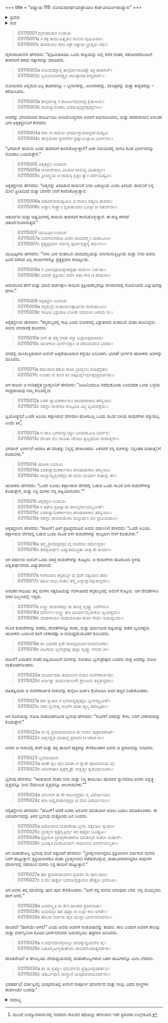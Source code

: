 +++
title = "ಅಧ್ಯಾಯ 115: ಲೋಮಶತೀರ್ಥಯಾತ್ರಾಯಾಂ ಕಾರ್ತವೀರ್ಯೋಪಾಖ್ಯಾನಃ"
+++

<details><summary>ಪ್ರವೇಶ</summary>


।।   ಓಂ ಓಂ ನಮೋ ನಾರಾಯಣಾಯ।।   ಶ್ರೀ ವೇದವ್ಯಾಸಾಯ ನಮಃ ।।

ಶ್ರೀ ಕೃಷ್ಣದ್ವೈಪಾಯನ ವೇದವ್ಯಾಸ ವಿರಚಿತ  

**ಶ್ರೀ ಮಹಾಭಾರತ**

**ಆರಣ್ಯಕ ಪರ್ವ**

**ತೀರ್ಥಯಾತ್ರಾ ಪರ್ವ**

**ಅಧ್ಯಾಯ 115**

</details>


<details><summary>ಸಾರ</summary>

ಮಹೇಂದ್ರ ಪರ್ವತದಲ್ಲಿ ಯುಧಿಷ್ಠಿರನು ಪರಶುರಾಮ ಶಿಷ್ಯ ಅಕೃತವ್ರಣನನ್ನು ಭೇಟಿಯಾಗಿ ಪರಶುರಾಮನ ಕುರಿತು ಕೇಳಿದುದು (1-8). ಕನ್ಯಕುಬ್ಜದ ರಾಜ ಗಾಧಿಯ ಮಗಳನ್ನು ಮುನಿ ಋಚೀಕನು ವರಿಸಿದ್ದುದು; ಒಂದೇ ಕಿವಿಯು ಕಪ್ಪಾಗಿರುವ ವೇಗವಾಗಿ ಹೋಗಬಲ್ಲ ಒಂದು ಸಾವಿರ ಬಿಳಿ ಕುದುರೆಗಳು ಕನ್ಯಾಶುಲ್ಕವೆಂದು ಹೇಳುವುದು (9-15). ಋಚೀಕನು ವರುಣನಿಂದ ಕುದುರೆಗಳನ್ನು ಪಡೆದು, ಕನ್ಯಾಶುಲ್ಕವಾಗಿ ಕೊಟ್ಟು, ಗಾಧಿಯ ಮಗಳನ್ನು ವಿವಾಹವಾದುದು (16-18). ಮಾವ ಭೃಗುವಲ್ಲಿ ಋಚೀಕನ ಪತ್ನಿಯು ತನ್ನ ತಾಯಿಗೆ ಸಂತಾನವನ್ನು ಕೇಳಿದಾಗ, ಭೃಗುವು ಅವಳಿಗೂ ಅವಳ ತಾಯಿಗೂ ಸಂತಾನದ ವರವನ್ನು ಕೊಟ್ಟಿದುದು; ಋಚೀಕನಿಗೆ ಜಮದಗ್ನಿಯು ಮಗನಾಗಿ ಜನಿಸಿದುದು (19-30).

</details>


> 03115001 ವೈಶಂಪಾಯನ ಉವಾಚ।  
03115001a ಸ ತತ್ರ ತಾಮುಷಿತ್ವೈಕಾಂ ರಜನೀಂ ಪೃಥಿವೀಪತಿಃ।  
03115001c ತಾಪಸಾನಾಂ ಪರಂ ಚಕ್ರೇ ಸತ್ಕಾರಂ ಭ್ರಾತೃಭಿಃ ಸಹ।।

ವೈಶಂಪಾಯನನು ಹೇಳಿದನು: “ಪೃಥಿವೀಪತಿಯು ಒಂದು ರಾತ್ರಿಯನ್ನು ಅಲ್ಲಿ ಕಳೆದ ನಂತರ, ಸಹೋದರರೊಂದಿಗೆ ತಾಪಸರಿಗೆ ಪರಮ ಸತ್ಕಾರವನ್ನು ಮಾಡಿದನು.

> 03115002a ಲೋಮಶಶ್ಚಾಸ್ಯ ತಾನ್ಸರ್ವಾನಾಚಖ್ಯೌ ತತ್ರ ತಾಪಸಾನ್।  
03115002c ಭೃಗೂನಂಗಿರಸಶ್ಚೈವ ವಾಸಿಷ್ಠಾನಥ ಕಾಶ್ಯಪಾನ್।।

ಲೋಮಶನು ಅಲ್ಲಿರುವ ಎಲ್ಲ ತಾಪಸರನ್ನೂ – ಭೃಗುಗಳನ್ನು, ಅಂಗಿರಸರನ್ನು, ವಾಸಿಷ್ಠರನ್ನು ಮತ್ತು ಕಾಶ್ಯಪರನ್ನು – ಕರೆಯಿಸಿದನು.

> 03115003a ತಾನ್ಸಮೇತ್ಯ ಸ ರಾಜರ್ಷಿರಭಿವಾದ್ಯ ಕೃತಾಂಜಲಿಃ।  
03115003c ರಾಮಸ್ಯಾನುಚರಂ ವೀರಮಪೃಚ್ಚದಕೃತವ್ರಣಂ।।

ಅವರನ್ನು ಭೇಟಿಮಾಡಿದ ರಾಜರ್ಷಿಯು ಅಂಜಲೀಬದ್ಧನಾಗಿ ಅವರಿಗೆ ಅಭಿನಂದಿಸಿದನು, ಮತ್ತು ಪರಶುರಾಮನ ಅನುಚರ ವೀರ ಅಕೃತವ್ರಣನಿಗೆ ಕೇಳಿದನು:

> 03115004a ಕದಾ ನು ರಾಮೋ ಭಗವಾಂಸ್ತಾಪಸಾನ್ದರ್ಶಯಿಷ್ಯತಿ।  
03115004c ತೇನೈವಾಹಂ ಪ್ರಸಂಗೇನ ದ್ರಷ್ಟುಮಿಚ್ಚಾಮಿ ಭಾರ್ಗವಂ।।

“ಭಗವಾನ್ ರಾಮನು ಎಂದು ತಾಪಸರಿಗೆ ಕಾಣಿಸಿಕೊಳ್ಳುತ್ತಾನೆ? ಅದೇ ಸಮಯದಲ್ಲಿ ನಾನೂ ಕೂಡ ಭಾರ್ಗವನನ್ನು ನೋಡಲು ಬಯಸುತ್ತೇನೆ.”

> 03115005 ಅಕೃತವ್ರಣ ಉವಾಚ।  
03115005a ಆಯಾನೇವಾಸಿ ವಿದಿತೋ ರಾಮಸ್ಯ ವಿದಿತಾತ್ಮನಃ।  
03115005c ಪ್ರೀತಿಸ್ತ್ವಯಿ ಚ ರಾಮಸ್ಯ ಕ್ಷಿಪ್ರಂ ತ್ವಾಂ ದರ್ಶಯಿಷ್ಯತಿ।।

ಅಕೃತವ್ರಣನು ಹೇಳಿದನು: “ಅತ್ಮನನ್ನು ತಿಳಿದಿರುವ ರಾಮನಿಗೆ ನೀನು ಬರುತ್ತೀಯೆ ಎಂದು ತಿಳಿದಿದೆ. ರಾಮನಿಗೆ ನಿನ್ನ ಮೇಲೆ ಪ್ರೀತಿಯಿದೆ ಮತ್ತು ಬೇಗನೇ ನಿನಗೆ ಕಾಣಿಸಿಕೊಳ್ಳುತ್ತಾನೆ.

> 03115006a ಚತುರ್ದಶೀಮಷ್ಟಮೀಂ ಚ ರಾಮಂ ಪಶ್ಯಂತಿ ತಾಪಸಾಃ।  
03115006c ಅಸ್ಯಾಂ ರಾತ್ರ್ಯಾಂ ವ್ಯತೀತಾಯಾಂ ಭವಿತ್ರೀ ಚ ಚತುರ್ದಶೀ।।

ಚತುರ್ದಶೀ ಮತ್ತು ಅಷ್ಟಮಿಗಳಲ್ಲಿ ರಾಮನು ತಾಪಸರಿಗೆ ಕಾಣಿಸಿಕೊಳ್ಳುತ್ತಾನೆ. ಈ ರಾತ್ರಿ ಕಳೆದರೆ ಚತುರ್ದಶಿಯಾಗುತ್ತದೆ.”

> 03115007 ಯುಧಿಷ್ಠಿರ ಉವಾಚ।  
03115007a ಭವಾನನುಗತೋ ವೀರಂ ಜಾಮದಗ್ನ್ಯಂ ಮಹಾಬಲಂ।  
03115007c ಪ್ರತ್ಯಕ್ಷದರ್ಶೀ ಸರ್ವಸ್ಯ ಪೂರ್ವವೃತ್ತಸ್ಯ ಕರ್ಮಣಃ।।

ಯುಧಿಷ್ಠಿರನು ಹೇಳಿದನು: “ನೀನು ವೀರ ಮಹಾಬಲಿ ಜಾಮದಗ್ನಿಯನ್ನು ಅನುಸರಿಸುತ್ತಿದ್ದೀಯೆ ಮತ್ತು ನೀನು ಅವನು ಹಿಂದೆ ನಡೆಸಿದ ಎಲ್ಲ ಕಾರ್ಯಗಳನ್ನೂ ಪ್ರತ್ಯಕ್ಷವಾಗಿ ಕಂಡಿದ್ದೀಯೆ.

> 03115008a ಸ ಭವಾನ್ಕಥಯತ್ವೇತದ್ಯಥಾ ರಾಮೇಣ ನಿರ್ಜಿತಾಃ।  
03115008c ಆಹವೇ ಕ್ಷತ್ರಿಯಾಃ ಸರ್ವೇ ಕಥಂ ಕೇನ ಚ ಹೇತುನಾ।।

ಆದುದರಿಂದ ಹೇಗೆ ಮತ್ತು ಯಾವ ಕಾರಣಕ್ಕಾಗಿ ರಾಮನು ಕ್ಷತ್ರಿಯರೆಲ್ಲರನ್ನೂ ರಣರಂಗದಲ್ಲಿ ಸೋಲಿಸಿದನು ಎನ್ನುವುದನ್ನು ಹೇಳು.”

> 03115009 ಅಕೃತವ್ರಣ ಉವಾಚ।  
03115009a ಕನ್ಯಕುಬ್ಜೇ ಮಹಾನಾಸೀತ್ಪಾರ್ಥಿವಃ ಸುಮಹಾಬಲಃ।  
03115009c ಗಾಧೀತಿ ವಿಶ್ರುತೋ ಲೋಕೇ ವನವಾಸಂ ಜಗಾಮ ಸಃ।।

ಅಕೃತವ್ರಣನು ಹೇಳಿದನು: “ಕನ್ಯಕುಬ್ಜದಲ್ಲಿ ಗಾಧಿ ಎಂದು ಲೋಕದಲ್ಲಿ ವಿಶ್ರುತನಾದ ಮಹಾಬಲಿ ಮಹಾ ರಾಜನಿದ್ದನು. ಅವನು ವನವಾಸಕ್ಕೆ ಹೋದನು.

> 03115010a ವನೇ ತು ತಸ್ಯ ವಸತಃ ಕನ್ಯಾ ಜಜ್ಞೇಽಪ್ಸರಃಸಮಾ।   
03115010c ಋಚೀಕೋ ಭಾರ್ಗವಸ್ತಾಂ ಚ ವರಯಾಮಾಸ ಭಾರತ।।

ವನದಲ್ಲಿ ವಾಸಿಸುತ್ತಿರುವಾಗ ಅವನಿಗೆ ಅಪ್ಸರೆಯಂತಿರುವ ಕನ್ಯೆಯು ಜನಿಸಿದಳು. ಭಾರತ! ಭಾರ್ಗವ ಋಚೀಕನು ಅವಳನ್ನು ವರಿಸಿದನು.

> 03115011a ತಮುವಾಚ ತತೋ ರಾಜಾ ಬ್ರಾಹ್ಮಣಂ ಸಂಶಿತವ್ರತಂ।  
03115011c ಉಚಿತಂ ನಃ ಕುಲೇ ಕಿಂ ಚಿತ್ಪೂರ್ವೈರ್ಯತ್ಸಂಪ್ರವರ್ತಿತಂ।।

ಆಗ ರಾಜನು ಆ ಸಂಶಿತವ್ರತ ಬ್ರಾಹ್ಮಣನಿಗೆ ಹೇಳಿದನು: “ಹಿಂದಿನಿಂದಲೂ ನಡೆದುಕೊಂಡು ಬಂದಂಥಹ ಒಂದು ಒಳ್ಳೆಯ ಸಂಪ್ರದಾಯವು ನಮ್ಮ ಕುಲದಲ್ಲಿದೆ.

> 03115012a ಏಕತಃ ಶ್ಯಾಮಕರ್ಣಾನಾಂ ಪಾಂಡುರಾಣಾಂ ತರಸ್ವಿನಾಂ।  
03115012c ಸಹಸ್ರಂ ವಾಜಿನಾಂ ಶುಲ್ಕಮಿತಿ ವಿದ್ಧಿ ದ್ವಿಜೋತ್ತಮ।।

ದ್ವಿಜೋತ್ತಮ! ಒಂದೇ ಕಿವಿಯು ಕಪ್ಪಾಗಿರುವ ವೇಗವಾಗಿ ಹೋಗಬಲ್ಲ ಒಂದು ಸಾವಿರ ಬಿಳಿಯ ಕುದುರೆಗಳು ಕನ್ಯಾಶುಲ್ಕ ಎಂದು ತಿಳಿ[^1].

> 03115013a ನ ಚಾಪಿ ಭಗವಾನ್ವಾಚ್ಯೋ ದೀಯತಾಮಿತಿ ಭಾರ್ಗವ।  
03115013c ದೇಯಾ ಮೇ ದುಹಿತಾ ಚೇಯಂ ತ್ವದ್ವಿಧಾಯ ಮಹಾತ್ಮನೇ।।

ಭಗವಾನ್ ಭಾರ್ಗವ! ಆದರೂ ಈ ಮಾತನ್ನು ನಿನ್ನಲ್ಲಿ ಹೇಳಬಾರದು. ಏಕೆಂದರೆ ನನ್ನ ಮಗಳನ್ನು ನಿನ್ನಂತಹ ಮಹಾತ್ಮನಿಗೆ ಕೊಡಬೇಕು.”

> 03115014 ಋಚೀಕ ಉವಾಚ।  
03115014a ಏಕತಃಶ್ಯಾಮಕರ್ಣಾನಾಂ ಪಾಂಡುರಾಣಾಂ ತರಸ್ವಿನಾಂ।  
03115014c ದಾಸ್ಯಾಮ್ಯಶ್ವಸಹಸ್ರಂ ತೇ ಮಮ ಭಾರ್ಯಾ ಸುತಾಸ್ತು ತೇ।।

ಋಚೀಕನು ಹೇಳಿದನು: “ಒಂದೇ ಕಿವಿಯು ಕಪ್ಪಾಗಿರುವ ವೇಗದಲ್ಲಿ ಓಡುವ ಒಂದು ಸಾವಿರ ಬಿಳೀ ಕುದುರೆಗಳನ್ನು ಕೊಡುತ್ತೇನೆ, ಮತ್ತು ನಿನ್ನ ಮಗಳು ನನ್ನ ಪತ್ನಿಯಾಗುವಳು.””

> 03115015 ಅಕೃತವ್ರಣ ಉವಾಚ।  
03115015a ಸ ತಥೇತಿ ಪ್ರತಿಜ್ಞಾಯ ರಾಜನ್ವರುಣಮಬ್ರವೀತ್।  
03115015c ಏಕತಃಶ್ಯಾಮಕರ್ಣಾನಾಂ ಪಾಂಡುರಾಣಾಂ ತರಸ್ವಿನಾಂ।।  
03115015e ಸಹಸ್ರಂ ವಾಜಿನಾಮೇಕಂ ಶುಲ್ಕಾರ್ಥಂ ಮೇ ಪ್ರದೀಯತಾಂ।।

ಅಕೃತವ್ರಣನು ಹೇಳಿದನು: “ರಾಜನ್! ಹೀಗೆ ಪ್ರತಿಜ್ಞೆಮಾಡಿದ ಅವನು ವರುಣನಿಗೆ ಹೇಳಿದನು: “ಒಂದೇ ಕಿವಿಯು ಕಪ್ಪಾಗಿರುವ ವೇಗದಲ್ಲಿ ಓಡುವ ಒಂದು ಸಾವಿರ ಬಿಳೀ ಕುದುರೆಗಳನ್ನು ಶುಲ್ಕವಾಗಿ ನನಗೆ ಕೊಡಬೇಕು.”

> 03115016a ತಸ್ಮೈ ಪ್ರಾದಾತ್ಸಹಸ್ರಂ ವೈ ವಾಜಿನಾಂ ವರುಣಸ್ತದಾ।  
03115016c ತದಶ್ವತೀರ್ಥಂ ವಿಖ್ಯಾತಮುತ್ಥಿತಾ ಯತ್ರ ತೇ ಹಯಾಃ।।

ಆಗ ವರುಣನು ಅವನಿಗೆ ಒಂದು ಸಹಸ್ರ ಕುದುರೆಗಳನ್ನು ಕೊಟ್ಟನು. ಆ ಕುದುರೆಗಳು ಹೊರಬಂದ ಸ್ಥಳವು ಅಶ್ವತೀರ್ಥವೆಂದು ವಿಖ್ಯಾತವಾಗಿದೆ.

> 03115017a ಗಂಗಾಯಾಂ ಕನ್ಯಕುಬ್ಜೇ ವೈ ದದೌ ಸತ್ಯವತೀಂ ತದಾ।  
03115017c ತತೋ ಗಾಧಿಃ ಸುತಾಂ ತಸ್ಮೈ ಜನ್ಯಾಶ್ಚಾಸನ್ಸುರಾಸ್ತದಾ।।

ಅನಂತರ ಗಾಧಿಯು ತನ್ನ ಮಗಳು ಸತ್ಯವತಿಯನ್ನು ಗಂಗಾತೀರದ ಕನ್ಯಕುಬ್ಜದಲ್ಲಿ ಅವನಿಗೆ ಕೊಟ್ಟನು. ಆಗ ದೇವತೆಗಳೂ ವರನ ದಿಬ್ಬಣದಲ್ಲಿ ಇದ್ದರು.

> 03115017e ಲಬ್ಧ್ವಾ ಹಯಸಹಸ್ರಂ ತು ತಾಂಶ್ಚ ದೃಷ್ಟ್ವಾ ದಿವೌಕಸಃ।।  
03115018a ಧರ್ಮೇಣ ಲಬ್ಧ್ವಾ ತಾಂ ಭಾರ್ಯಾಮೃಚೀಕೋ ದ್ವಿಜಸತ್ತಮಃ।   
03115018c ಯಥಾಕಾಮಂ ಯಥಾಜೋಷಂ ತಯಾ ರೇಮೇ ಸುಮಧ್ಯಯಾ।।

ಸಾವಿರ ಕುದುರೆಗಳನ್ನು ಪಡೆದು, ದೇವತೆಗಳನ್ನೂ ಕಂಡು, ಮತ್ತು ಧರ್ಮದಿಂದ ಪತ್ನಿಯನ್ನು ಪಡೆದ ದ್ವಿಜಸತ್ತಮ ಋಚೀಕನು ಬಯಸಿದ ಹಾಗೆ ಬೇಕಾದಷ್ಟು ಆ ಸುಮಧ್ಯಮೆಯೊಡನೆ ರಮಿಸಿದನು.

> 03115019a ತಂ ವಿವಾಹೇ ಕೃತೇ ರಾಜನ್ಸಭಾರ್ಯಮವಲೋಕಕಃ।  
03115019c ಆಜಗಾಮ ಭೃಗುಶ್ರೇಷ್ಠಃ ಪುತ್ರಂ ದೃಷ್ಟ್ವಾ ನನಂದ ಚ।।

ರಾಜನ್! ವಿವಾಹದ ನಂತರ ಪತ್ನಿಯೊಂದಿಗೆ ಮಗನನ್ನು ನೋಡಲು ಭೃಗುಶ್ರೇಷ್ಠನು ಬಂದನು ಮತ್ತ ಅವರನ್ನು ನೋಡಿ ಸಂತೋಷಗೊಂಡನು.

> 03115020a ಭಾರ್ಯಾಪತೀ ತಮಾಸೀನಂ ಗುರುಂ ಸುರಗಣಾರ್ಚಿತಂ।  
03115020c ಅರ್ಚಿತ್ವಾ ಪರ್ಯುಪಾಸೀನೌ ಪ್ರಾಂಜಲೀ ತಸ್ಥತುಸ್ತದಾ।।

ಪತಿಪತ್ನಿಯರು ಆ ಸುರಗಣಾರ್ಚಿತ ಗುರುವನ್ನು ಕುಳ್ಳಿರಿಸಿ ಅರ್ಚಿಸಿ ಕೈಜೋಡಿಸಿ ಅವನ ಹತ್ತಿರ ನಿಂತುಕೊಂಡರು.

> 03115021a ತತಃ ಸ್ನುಷಾಂ ಸ ಭಗವಾನ್ಪ್ರಹೃಷ್ಟೋ ಭೃಗುರಬ್ರವೀತ್।  
03115021c ವರಂ ವೃಣೀಷ್ವ ಸುಭಗೇ ದಾತಾ ಹ್ಯಸ್ಮಿ ತವೇಪ್ಸಿತಂ।।

ಆಗ ಸೊಸೆಯನ್ನು ನೋಡಿ ಸಂತೋಷಗೊಂಡ ಭೃಗುವು ಹೇಳಿದನು: “ಸುಭಗೇ! ವರವನ್ನು ಕೇಳು. ನಿನಗೆ ಬೇಕಾದುದನ್ನು ಕೊಡುತ್ತೇನೆ.”

> 03115022a ಸಾ ವೈ ಪ್ರಸಾದಯಾಮಾಸ ತಂ ಗುರುಂ ಪುತ್ರಕಾರಣಾತ್।  
03115022c ಆತ್ಮನಶ್ಚೈವ ಮಾತುಶ್ಚ ಪ್ರಸಾದಂ ಚ ಚಕಾರ ಸಃ।।

ಅವಳು ಆ ಗುರುವಲ್ಲಿ ತನಗೆ ಮತ್ತು ತನ್ನ ತಾಯಿಗೆ ಪುತ್ರರನ್ನು ಕೇಳಿಕೊಂಡಾಗ ಅವನು ಆ ಪ್ರಸಾದವನ್ನು ನೀಡಿದನು.

> 03115023 ಭೃಗುರುವಾಚ।  
03115023a ಋತೌ ತ್ವಂ ಚೈವ ಮಾತಾ ಚ ಸ್ನಾತೇ ಪುಂಸವನಾಯ ವೈ।  
03115023c ಆಲಿಂಗೇತಾಂ ಪೃಥಗ್ವೃಕ್ಷೌ ಸಾಶ್ವತ್ಥಂ ತ್ವಮುದುಂಬರಂ।।

ಭೃಗುವು ಹೇಳಿದನು: “ಋತುವಾದ ನಂತರ ನೀನು ಮತ್ತು ನಿನ್ನ ತಾಯಿಯು ಪುಂಸವನ ಸ್ನಾನಮಾಡಿ ಅವಳು ಅಶ್ವತ್ಥ ವೃಕ್ಷವನ್ನೂ ನೀನು ಔದುಂಬರ ವೃಕ್ಷವನ್ನೂ ಆಲಂಗಿಸಬೇಕು.””

> 03115024a ಆಲಿಂಗನೇ ತು ತೇ ರಾಜಂಶ್ಚಕ್ರತುಃ ಸ್ಮ ವಿಪರ್ಯಯಂ।  
03115024c ಕದಾ ಚಿದ್ಭೃಗುರಾಗಚ್ಚತ್ತಂ ಚ ವೇದ ವಿಪರ್ಯಯಂ।।

ಅಕೃತವ್ರಣನು ಹೇಳಿದನು: “ರಾಜನ್! ಆದರೆ ಅವರು ಆಲಿಂಗನ ಮಾಡುವಾಗ ಅದಲು ಬದಲು ಮಾಡಿಕೊಂಡರು. ಈ ವಿಪರ್ಯಾಸವನ್ನು ತಿಳಿದ ಭೃಗುವು ಮತ್ತೊಂದು ದಿನ ಬಂದನು.

> 03115025a ಅಥೋವಾಚ ಮಹಾತೇಜಾ ಭೃಗುಃ ಸತ್ಯವತೀಂ ಸ್ನುಷಾಂ।   
03115025c ಬ್ರಾಹ್ಮಣಃ ಕ್ಷತ್ರವೃತ್ತಿರ್ವೈ ತವ ಪುತ್ರೋ ಭವಿಷ್ಯತಿ।।  
03115026a ಕ್ಷತ್ರಿಯೋ ಬ್ರಾಹ್ಮಣಾಚಾರೋ ಮಾತುಸ್ತವ ಸುತೋ ಮಹಾನ್।  
03115026c ಭವಿಷ್ಯತಿ ಮಹಾವೀರ್ಯಃ ಸಾಧೂನಾಂ ಮಾರ್ಗಮಾಸ್ಥಿತಃ।।

ಆಗ ಮಹಾತೇಜಸ್ವಿ ಭೃಗುವು ಸೊಸೆ ಸತ್ಯವತಿಗೆ ಹೇಳಿದನು: “ಬ್ರಾಹ್ಮಣನಾಗಿದ್ದರೂ ಕ್ಷತ್ರಿಯನಾಗಿ ವರ್ತಿಸುವ ಮಗನು ನಿನಗೆ ಹುಟ್ಟುತ್ತಾನೆ. ಕ್ಷತ್ರಿಯನಾದರೂ ಮಹಾ ಬ್ರಾಹ್ಮಣನಾಗಿ ನಡೆದುಕೊಳ್ಳುವ, ಮಹಾವೀರನಾಗಿದ್ದರೂ ಸಾಧುಗಳ ಮಾರ್ಗದಲ್ಲಿ ನಡೆಯುವ ಮಗನು ನಿನ್ನ ತಾಯಿಗೆ ಹುಟ್ಟುತ್ತಾನೆ.”

> 03115027a ತತಃ ಪ್ರಸಾದಯಾಮಾಸ ಶ್ವಶುರಂ ಸಾ ಪುನಃ ಪುನಃ।  
03115027c ನ ಮೇ ಪುತ್ರೋ ಭವೇದೀದೃಕ್ಕಾಮಂ ಪೌತ್ರೋ ಭವೇದಿತಿ।।

ಆಗ ಅವಳು ತನ್ನ ಮಾವನನ್ನು ಪುನಃ ಪುನಃ ಕೇಳಿಕೊಂಡಳು: “ಹೀಗೆ ನನ್ನ ಮಗನು ಆಗುವುದು ಬೇಡ. ನನ್ನ ಮೊಮ್ಮಗನು ಹಾಗೆ ಆಗಲಿ.”

> 03115028a ಏವಮಸ್ತ್ವಿತಿ ಸಾ ತೇನ ಪಾಂಡವ ಪ್ರತಿನಂದಿತಾ।   
03115028c ಜಮದಗ್ನಿಂ ತತಃ ಪುತ್ರಂ ಸಾ ಜಜ್ಞೇ ಕಾಲ ಆಗತೇ।।  
03115028e ತೇಜಸಾ ವರ್ಚಸಾ ಚೈವ ಯುಕ್ತಂ ಭಾರ್ಗವನಂದನಂ।।

ಪಾಂಡವ! “ಹಾಗೆಯೇ ಆಗಲಿ!” ಎಂದು ಅವನು ಅವಳಿಗೆ ಸಂತೋಷವನ್ನು ತಂದನು. ಕಾಲ ಬಂದಾಗ ಅವಳಿಗೆ ತೇಜಸ್ಸು ಮತ್ತು ವರ್ಚಸ್ಸಿನಿಂದ ಕೂಡಿದ ಭಾರ್ಗವನಂದನ ಜಮದಗ್ನಿಯು ಪುತ್ರನಾಗಿ ಜನಿಸಿದನು.

> 03115029a ಸ ವರ್ಧಮಾನಸ್ತೇಜಸ್ವೀ ವೇದಸ್ಯಾಧ್ಯಯನೇನ ವೈ।  
03115029c ಬಹೂನೃಷೀನ್ಮಹಾತೇಜಾಃ ಪಾಂಡವೇಯಾತ್ಯವರ್ತತ।।

ಪಾಂಡವೇಯ! ಆ ತೇಜಸ್ವಿಯು ವೇದಾಧ್ಯಯನದಲ್ಲಿ ಮಹಾತೇಜಸ್ವಿಗಳಾದ ಬಹಳ ಋಷಿಗಳನ್ನೂ ಮೀರಿ ಬೆಳೆದನು.

> 03115030a ತಂ ತು ಕೃತ್ಸ್ನೋ ಧನುರ್ವೇದಃ ಪ್ರತ್ಯಭಾದ್ಭರತರ್ಷಭ।  
03115030c ಚತುರ್ವಿಧಾನಿ ಚಾಸ್ತ್ರಾಣಿ ಭಾಸ್ಕರೋಪಮವರ್ಚಸಂ।।

ಭರತರ್ಷಭ! ವರ್ಚಸ್ಸಿನಲ್ಲಿ ಭಾಸ್ಕರನಂತಿದ್ದ ಅವನಿಗೆ ಸಂಪೂರ್ಣ ಧನುರ್ವೇದ ಮತ್ತು ನಾಲ್ಕು ವಿಧದ ಶಾಸ್ತ್ರಗಳು ತಾವಾಗಿಯೇ ಬಂದವು.”

<details><summary>ಸಮಾಪ್ತಿ</summary>

ಇತಿ ಶ್ರೀ ಮಹಾಭಾರತೇ ಆರಣ್ಯಕಪರ್ವಣಿ ತೀರ್ಥಯಾತ್ರಾಪರ್ವಣಿ ಲೋಮಶತೀರ್ಥಯಾತ್ರಾಯಾಂ ಕಾರ್ತವೀರ್ಯೋಪಾಖ್ಯಾನೇ ಪಂಚದಶಾಧಿಕಶತತಮೋಽಧ್ಯಾಯಃ।  
ಇದು ಮಹಾಭಾರತದ ಆರಣ್ಯಕಪರ್ವದಲ್ಲಿ ತೀರ್ಥಯಾತ್ರಾಪರ್ವದಲ್ಲಿ ಲೋಮಶತೀರ್ಥಯಾತ್ರೆಯಲ್ಲಿ ಕಾರ್ತವೀರ್ಯೋಪಾಖ್ಯಾನದಲ್ಲಿ ನೂರಾಹದಿನೈದನೆಯ ಅಧ್ಯಾಯವು.



</details>

[^1]: ಮುಂದೆ ಉದ್ಯೋಗಪರ್ವದಲ್ಲಿ ನಾರದನು ಗಾಲವನ ಕಥೆಯನ್ನು ಹೇಳುವಾಗ ಇದೇ ಪ್ರಸಂಗದ ಉಲ್ಲೇಕವಿದೆ.